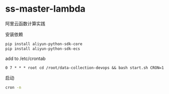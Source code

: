 # ss-master-lambda
阿里云函数计算实践

安装依赖
```bash
pip install aliyun-python-sdk-core
pip install aliyun-python-sdk-ecs
```

add to /etc/crontab
```crontab
0 7 * * * root cd /root/data-collection-devops && bash start.sh CRON=1
```

启动
```bash
cron -n
```
